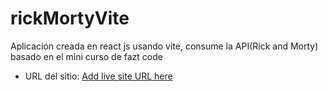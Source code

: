 # rickMortyVite
Aplicación creada en react js usando vite, consume  la API(Rick and Morty) basado en el mini curso de fazt code
- URL del sitio: [Add live site URL here](https://guill-mh.github.io/rickMortyVite/)
